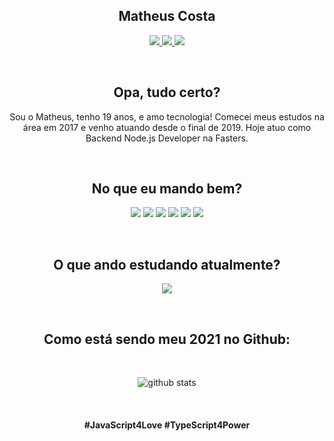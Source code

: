 <h2 align="center">
  Matheus Costa
</h2>

<p align="center">
  <a
    href="https://web.whatsapp.com/send?phone=+5512988297092" target="_blank"
    alt="WhatsApp"
    rel="noopener"
   >
    <img src="https://img.shields.io/badge/-WhatsApp-28A745?style=flat&logo=WhatsApp&color=informational&logoColor=white" />
  </a>
  <a
    href="mailto:matheus.costa2772@gmail.com" target="_blank"
    alt="Gmail"
    rel="noopener"
  >
    <img src="https://img.shields.io/badge/-Gmail-28A745?style=flat&logo=gmail&color=informational&logoColor=white" />
  </a>
  <a
    href="https://www.linkedin.com/in/matheus-costa-500695187/" target="_blank"
    alt="LinkedIn"
    rel="noopener"
  >
    <img src="https://img.shields.io/badge/-LinkedIn-28A745?style=flat&logo=Linkedin&color=informational&logoColor=white" />
  </a>
</p>

<br>
<h2 align="center">
  Opa, tudo certo?
</h2>

<p align="center">
  Sou o Matheus, tenho 19 anos, e amo tecnologia! Comecei meus estudos na área em 2017 e venho atuando desde o final de 2019. Hoje atuo como Backend Node.js Developer na Fasters.
</p>

<br>

<h2 align="center">
  No que eu mando bem?
</h2>

<p align="center">

<img src="https://img.shields.io/badge/-JavaScript-28A745?style=flat&logo=JavaScript&color=informational&logoColor=white" />

<img src="https://img.shields.io/badge/-TypeScript-28A745?style=flat&logo=TypeScript&color=informational&logoColor=white" />

<img src="https://img.shields.io/badge/-Node.js-28A745?style=flat&logo=Node.js&color=informational&logoColor=white" />

<img src="https://img.shields.io/badge/-React-28A745?style=flat&logo=React&color=informational&logoColor=white" />

<img src="https://img.shields.io/badge/-React Native-28A745?style=flat&logo=React&color=informational&logoColor=white" />

<img src="https://img.shields.io/badge/-VueJS-28A745?style=flat&logo=Vue.js&color=informational&logoColor=white" />

</p>
<br>

<h2 align="center">
  O que ando estudando atualmente?
</h2>

<p align="center">

<img src="https://img.shields.io/badge/-TypeScript-28A745?style=flat&logo=TypeScript&color=informational&logoColor=white" />

</p>
<br>

<h2 align="center">
 Como está sendo meu 2021 no Github:
</h2>
<br>
<div align="center">

  ![github stats](https://github-readme-stats.vercel.app/api?username=MatheusCoxxxta&show_icons=true&theme=tokyonight&hide_border=true&bg_color=0d1117)

</div>

<br>
<h4 align="center">
  #JavaScript4Love #TypeScript4Power
</h4>
